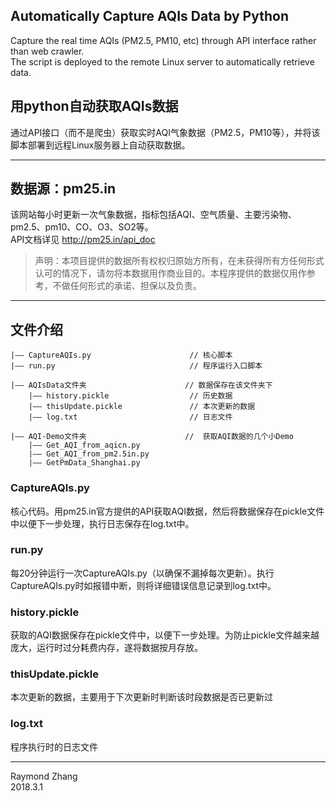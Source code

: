 ## Automatically Capture AQIs Data by Python
Capture the real time AQIs (PM2.5, PM10, etc) through API interface rather than web crawler.  
The script is deployed to the remote Linux server to automatically retrieve data.

## 用python自动获取AQIs数据
通过API接口（而不是爬虫）获取实时AQI气象数据（PM2.5，PM10等），并将该脚本部署到远程Linux服务器上自动获取数据。

----
## 数据源：pm25.in
该网站每小时更新一次气象数据，指标包括AQI、空气质量、主要污染物、pm2.5、pm10、CO、O3、SO2等。   
API文档详见 http://pm25.in/api_doc
> 声明：本项目提供的数据所有权权归原始方所有，在未获得所有方任何形式认可的情况下，请勿将本数据用作商业目的。本程序提供的数据仅用作参考，不做任何形式的承诺、担保以及负责。
---
## 文件介绍
``` 
|—— CaptureAQIs.py                      // 核心脚本
|—— run.py                              // 程序运行入口脚本

|—— AQIsData文件夹                      // 数据保存在该文件夹下
    |—— history.pickle                  // 历史数据
    |—— thisUpdate.pickle               // 本次更新的数据
    |—— log.txt                         // 日志文件
    
|—— AQI-Demo文件夹                      //  获取AQI数据的几个小Demo
    |—— Get_AQI_from_aqicn.py
    |—— Get_AQI_from_pm2.5in.py
    |—— GetPmData_Shanghai.py
```
### CaptureAQIs.py 
核心代码。用pm25.in官方提供的API获取AQI数据，然后将数据保存在pickle文件中以便下一步处理，执行日志保存在log.txt中。
### run.py          
每20分钟运行一次CaptureAQIs.py（以确保不漏掉每次更新）。执行CaptureAQIs.py时如报错中断，则将详细错误信息记录到log.txt中。

### history.pickle
获取的AQI数据保存在pickle文件中，以便下一步处理。为防止pickle文件越来越庞大，运行时过分耗费内存，遂将数据按月存放。
### thisUpdate.pickle
本次更新的数据，主要用于下次更新时判断该时段数据是否已更新过
### log.txt
程序执行时的日志文件
     
       
----

Raymond Zhang   
2018.3.1
